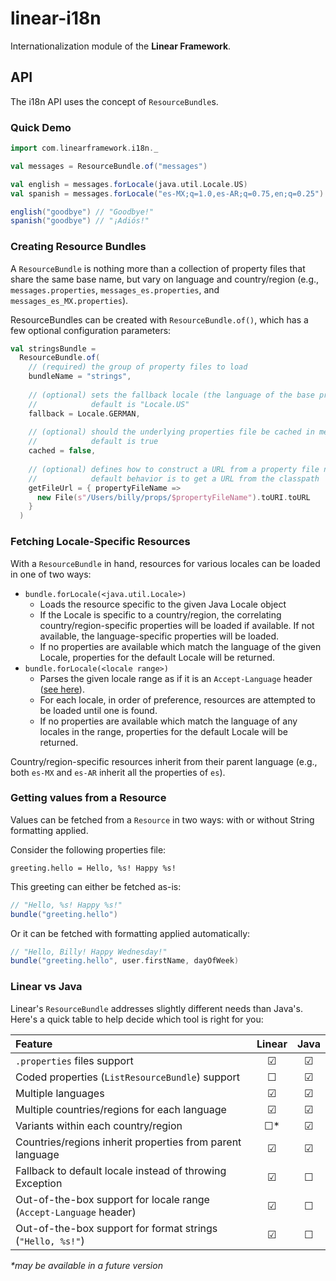 # linear-i18n
Internationalization module of the **Linear Framework**.

## API
The i18n API uses the concept of `ResourceBundle`s.  

### Quick Demo
```scala
import com.linearframework.i18n._

val messages = ResourceBundle.of("messages") 

val english = messages.forLocale(java.util.Locale.US)
val spanish = messages.forLocale("es-MX;q=1.0,es-AR;q=0.75,en;q=0.25")

english("goodbye") // "Goodbye!"
spanish("goodbye") // "¡Adiós!"
```

### Creating Resource Bundles
A `ResourceBundle` is nothing more than a collection of property files that share the same base name,
but vary on language and country/region (e.g., `messages.properties`, `messages_es.properties`, and 
`messages_es_MX.properties`).

ResourceBundles can be created with `ResourceBundle.of()`, which has a few optional configuration parameters:
```scala
val stringsBundle = 
  ResourceBundle.of(
    // (required) the group of property files to load
    bundleName = "strings",
    
    // (optional) sets the fallback locale (the language of the base property file); 
    //            default is "Locale.US"
    fallback = Locale.GERMAN, 
    
    // (optional) should the underlying properties file be cached in memory?; 
    //            default is true 
    cached = false, 
    
    // (optional) defines how to construct a URL from a property file name; 
    //            default behavior is to get a URL from the classpath
    getFileUrl = { propertyFileName => 
      new File(s"/Users/billy/props/$propertyFileName").toURI.toURL
    }
  )
``` 

### Fetching Locale-Specific Resources
With a `ResourceBundle` in hand, resources for various locales can be loaded in one of two ways:
 - `bundle.forLocale(<java.util.Locale>)`
   - Loads the resource specific to the given Java Locale object
   - If the Locale is specific to a country/region, the correlating country/region-specific properties will be 
     loaded if available.  If not available, the language-specific properties will be loaded.
   - If no properties are available which match the language of the given Locale, properties for
     the default Locale will be returned.
 - `bundle.forLocale(<locale range>)`
   - Parses the given locale range as if it is an `Accept-Language` header 
     ([see here](https://developer.mozilla.org/en-US/docs/Web/HTTP/Headers/Accept-Language)).
   - For each locale, in order of preference, resources are attempted to be loaded until one is found.
   - If no properties are available which match the language of any locales in the range, properties for
     the default Locale will be returned.

Country/region-specific resources inherit from their parent language 
(e.g., both `es-MX` and `es-AR` inherit all the properties of `es`).


### Getting values from a Resource
Values can be fetched from a `Resource` in two ways: with or without String formatting applied.

Consider the following properties file:
```properties
greeting.hello = Hello, %s! Happy %s!
```

This greeting can either be fetched as-is:
```scala
// "Hello, %s! Happy %s!"
bundle("greeting.hello") 
```

Or it can be fetched with formatting applied automatically:
```scala
// "Hello, Billy! Happy Wednesday!"
bundle("greeting.hello", user.firstName, dayOfWeek) 
```


### Linear vs Java
Linear's `ResourceBundle` addresses slightly different needs than Java's.
Here's a quick table to help decide which tool is right for you: 

| Feature                                                            | Linear  | Java    |
|:-------------------------------------------------------------------|:-------:|:-------:|
| `.properties` files support                                        | &#9745; | &#9745; |
| Coded properties (`ListResourceBundle`) support                    | &#9744; | &#9745; |
| Multiple languages                                                 | &#9745; | &#9745; |
| Multiple countries/regions for each language                       | &#9745; | &#9745; |
| Variants within each country/region                                | &#9744;*| &#9745; |
| Countries/regions inherit properties from parent language          | &#9745; | &#9745; |
| Fallback to default locale instead of throwing Exception           | &#9745; | &#9744; |
| Out-of-the-box support for locale range (`Accept-Language` header) | &#9745; | &#9744; |
| Out-of-the-box support for format strings (`"Hello, %s!"`)         | &#9745; | &#9744; |

_*may be available in a future version_